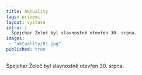```yaml
---
title: Aktuality
tags: prizemi
layout: vystava
intro: |
  Špejchar Želeč byl slavnostně otevřen 30. srpna.
images:
 - "aktuality/01.jpg"
published: true
---
```

Špejchar Želeč byl slavnostně otevřen 30. srpna.
